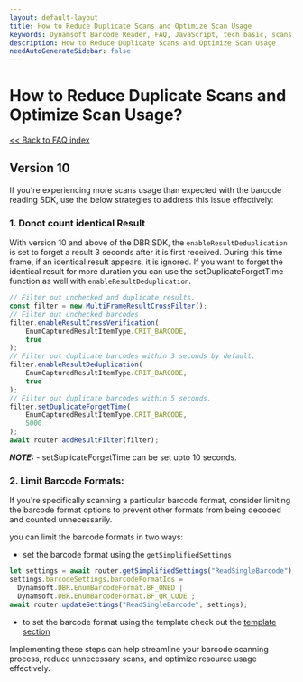 ```yaml
---
layout: default-layout
title: How to Reduce Duplicate Scans and Optimize Scan Usage
keywords: Dynamsoft Barcode Reader, FAQ, JavaScript, tech basic, scans, duplicate, re-reads
description: How to Reduce Duplicate Scans and Optimize Scan Usage
needAutoGenerateSidebar: false
---
```


# How to Reduce Duplicate Scans and Optimize Scan Usage?

[<< Back to FAQ index](index.md)

## Version 10
If you're experiencing more scans usage than expected with the barcode reading SDK, use the below strategies to address this issue effectively:

### 1. Donot count identical Result
With version 10 and above of the DBR SDK, the `enableResultDeduplication` is set to forget a result 3 seconds after it is first received. During this time frame, if an identical result appears, it is ignored. If you want to forget the identical result for more duration you can use the setDuplicateForgetTime function as well with `enableResultDeduplication`. 

```javascript
// Filter out unchecked and duplicate results.
const filter = new MultiFrameResultCrossFilter();
// Filter out unchecked barcodes 
filter.enableResultCrossVerification(
    EnumCapturedResultItemType.CRIT_BARCODE,
    true
);  
// Filter out duplicate barcodes within 3 seconds by default.
filter.enableResultDeduplication(
    EnumCapturedResultItemType.CRIT_BARCODE,
    true
); 
// Filter out duplicate barcodes within 5 seconds.
filter.setDuplicateForgetTime(
    EnumCapturedResultItemType.CRIT_BARCODE,
    5000
);
await router.addResultFilter(filter);
```
**_NOTE:_** - setSuplicateForgetTime can be set upto 10 seconds.

### 2. Limit Barcode Formats: 
If you're specifically scanning a particular barcode format, consider limiting the barcode format options to prevent other formats from being decoded and counted unnecessarily.

you can limit the barcode formats in two ways:

- set the barcode format using the `getSimplifiedSettings`
```javascript
let settings = await router.getSimplifiedSettings("ReadSingleBarcode");
settings.barcodeSettings.barcodeFormatIds =
  Dynamsoft.DBR.EnumBarcodeFormat.BF_ONED |
  Dynamsoft.DBR.EnumBarcodeFormat.BF_QR_CODE ;
await router.updateSettings("ReadSingleBarcode", settings);
```

- to set the barcode format using the template check out the [template section]({{site.dcv_js_api}}capture-vision-router/settings.html)


Implementing these steps can help streamline your barcode scanning process, reduce unnecessary scans, and optimize resource usage effectively.
